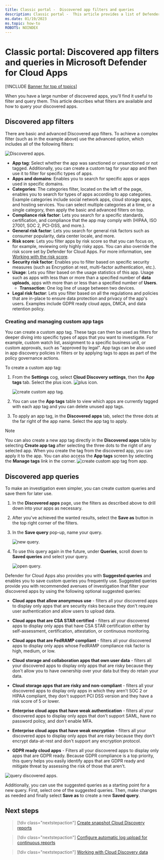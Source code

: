 ```yaml
---
title: Classic portal -  Discovered app filters and queries
description: Classic portal -  This article provides a list of Defender for Cloud Apps discovered app filters and queries and explains how to work with them.
ms.date: 01/19/2023
ms.topic: how-to
ROBOTS: NOINDEX
---
```

# Classic portal: Discovered app filters and queries in Microsoft Defender for Cloud Apps

[!INCLUDE [Banner for top of topics](includes/banner.md)]

When you have a large number of discovered apps, you'll find it useful to filter and query them. This article describes what filters are available and how to query your discovered apps.

## Discovered app filters

There are basic and advanced Discovered app filters. To achieve a complex filter (such as in the example above) use the advanced option, which includes all of the following filters:

![Discovered apps.](media/classic-discovered-apps.png)

- **App tag**: Select whether the app was sanctioned or unsanctioned or not tagged. Additionally, you can create a custom tag for your app and then use it to filter for specific types of apps.
- **Apps and domains**: Enables you to search for specific apps or apps used in specific domains.
- **Categories**: The categories filter, located on the left of the page, enables you to search for types of apps according to app categories. Example categories include social network apps, cloud storage apps, and hosting services. You can select multiple categories at a time, or a single category, then apply the basic and advanced filters on top.
- **Compliance risk factor**: Lets you search for a specific standards, certification, and compliance that the app may comply with (HIPAA, ISO 27001, SOC 2, PCI-DSS, and more.).
- **General risk factor**: Lets you search for general risk factors such as consumer popularity, data center locale, and more.
- **Risk score**: Lets you filter apps by risk score so that you can focus on, for example, reviewing only highly risky apps. You can also override the risk score set by Defender for Cloud Apps. For more information, see [Working with the risk score](risk-score.md).
- **Security risk factor**: Enables you to filter based on specific security measures (such as Encryption at rest, multi-factor authentication, etc.).
- **Usage**: Lets you filter based on the usage statistics of this app. Usage such as apps with less than or more than a specified number of **data uploads**, apps with more than or less than a specified number of **Users**.
  - **Transaction**: One log line of usage between two devices.
- **Legal risk factor**: Lets you filter based on all the regulations and policies that are in-place to ensure data protection and privacy of the app's users. Examples include GDPR ready cloud apps, DMCA, and data retention policy.

### Creating and managing custom app tags

You can create a custom app tag. These tags can then be used as filters for deeper diving into specific types of apps that you want to investigate. For example, custom watch list, assignment to a specific business unit, or custom approvals, such as "approved by legal". App tags can be also used in app discovery policies in filters or by applying tags to apps as part of the policy governance actions.

To create a custom app tag:

1. From the **Settings** cog, select **Cloud Discovery settings**, then the **App tags** tab. Select the plus icon. ![plus icon.](media/classic-plus-icon.png)

   ![create custom app tag.](media/classic-create-app-tag.png)

2. You can use the **App tags** table to view which apps are currently tagged with each app tag and you can delete unused app tags.

3. To apply an app tag, in the **Discovered apps** tab, select the three dots at the far right of the app name. Select the app tag to apply.

> [!NOTE]
>You can also create a new app tag directly in the **Discovered apps** table by selecting **Create app tag** after selecting the three dots to the right of any selected app. When you create the tag from the discovered app, you can apply it to the app. You can also access the **App tags** screen by selecting the **Manage tags** link in the corner.
> ![create custom app tag from app.](media/classic-create-app-tag-from-app.png)

## Discovered app queries

To make an investigation even simpler, you can create custom queries and save them for later use.

1. In the **Discovered apps** page, use the filters as described above to drill down into your apps as necessary.

2. After you've achieved the wanted results, select the **Save as** button in the top right corner of the filters.

3. In the **Save query** pop-up, name your query.

    ![new query.](media/classic-new-query.png)

4. To use this query again in the future, under **Queries**, scroll down to **Saved queries** and select your query.

    ![open query.](media/classic-discovered-app-query.png)

Defender for Cloud Apps also provides you with **Suggested queries** and enables you to save custom queries you frequently use. Suggested queries provide you with recommended avenues of investigation that filter your discovered apps by using the following optional suggested queries:

- **Cloud apps that allow anonymous use** - filters all your discovered apps to display only apps that are security risks because they don't require user authentication and allow users to upload data.

- **Cloud apps that are CSA STAR certified** - filters all your discovered apps to display only apps that have CSA STAR certification either by self-assessment, certification, attestation, or continuous monitoring.

- **Cloud apps that are FedRAMP compliant** - filters all your discovered apps to display only apps whose FedRAMP compliance risk factor is high, medium, or low.

- **Cloud storage and collaboration apps that own user data** - filters all your discovered apps to display only apps that are risky because they don't allow you to have ownership over your data but they do retain your data.

- **Cloud storage apps that are risky and non-compliant** - filters all your discovered apps to display only apps in which they aren't SOC 2 or HIPAA compliant, they don't support PCI DSS version and they have a risk score of 5 or lower.

- **Enterprise cloud apps that have weak authentication** - filters all your discovered apps to display only apps that don't support SAML, have no password policy, and don't enable MFA.

- **Enterprise cloud apps that have weak encryption** - filters all your discovered apps to display only apps that are risky because they don't encrypt data-at-rest and don't support any encryption protocol.

- **GDPR ready cloud apps** - Filters all your discovered apps to display only apps that are GDPR ready. Because GDPR compliance is a top priority, this query helps you easily identify apps that are GDPR ready and mitigate threat by assessing the risk of those that aren't.

![query discovered apps.](media/queries-classic-discovered-apps.png)

Additionally, you can use the suggested queries as a starting point for a new query. First, select one of the suggested queries. Then, make changes as needed and finally select **Save as** to create a new **Saved query**.

## Next steps

> [!div class="nextstepaction"]
> [Create snapshot Cloud Discovery reports](create-snapshot-cloud-discovery-reports.md)

> [!div class="nextstepaction"]
> [Configure automatic log upload for continuous reports](discovery-docker.md)

> [!div class="nextstepaction"]
> [Working with Cloud Discovery data](working-with-cloud-discovery-data.md)
